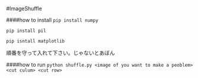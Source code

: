 #ImageShuffle

####how to install
` pip install numpy `

` pip install pil `

` pip isntall matplotlib `

順番を守って入れて下さい。じゃないとあぼん 

####how to run
` python shuffle.py <image of you want to make a peoblem> <cut culum> <cut row> `

